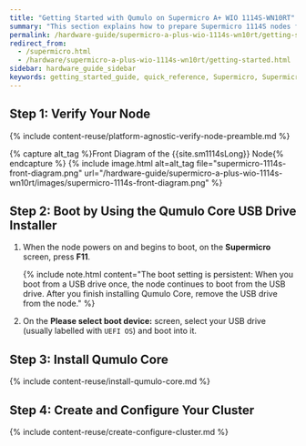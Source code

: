 ```yaml
---
title: "Getting Started with Qumulo on Supermicro A+ WIO 1114S-WN10RT"
summary: "This section explains how to prepare Supermicro 1114S nodes for creating a Qumulo cluster."
permalink: /hardware-guide/supermicro-a-plus-wio-1114s-wn10rt/getting-started.html
redirect_from:
  - /supermicro.html
  - /hardware/supermicro-a-plus-wio-1114s-wn10rt/getting-started.html
sidebar: hardware_guide_sidebar
keywords: getting_started_guide, quick_reference, Supermicro, Supermicro_1114S, 1114S, WN10RT, verify_node, field_verification_tool, FVT
---
```


## Step 1: Verify Your Node

{% include content-reuse/platform-agnostic-verify-node-preamble.md %}

   {% capture alt_tag %}Front Diagram of the {{site.sm1114sLong}} Node{% endcapture %}
   {% include image.html alt=alt_tag file="supermicro-1114s-front-diagram.png" url="/hardware-guide/supermicro-a-plus-wio-1114s-wn10rt/images/supermicro-1114s-front-diagram.png" %}


## Step 2: Boot by Using the Qumulo Core USB Drive Installer

1. When the node powers on and begins to boot, on the **Supermicro** screen, press **F11**.

   {% include note.html content="The boot setting is persistent: When you boot from a USB drive once, the node continues to boot from the USB drive. After you finish installing Qumulo Core, remove the USB drive from the node." %}

1. On the **Please select boot device:** screen, select your USB drive (usually labelled with `UEFI OS`) and boot into it.


## Step 3: Install Qumulo Core

{% include content-reuse/install-qumulo-core.md %}
   

## Step 4: Create and Configure Your Cluster

{% include content-reuse/create-configure-cluster.md %}
